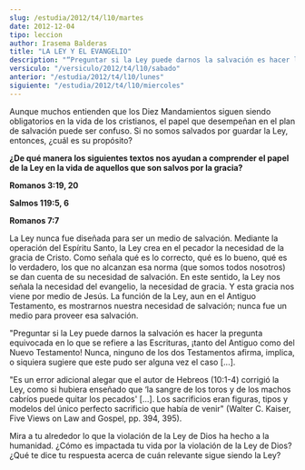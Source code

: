 ```yaml
---
slug: /estudia/2012/t4/l10/martes
date: 2012-12-04
tipo: leccion
author: Irasema Balderas
title: "LA LEY Y EL EVANGELIO"
description: "“Preguntar si la Ley puede darnos la salvación es hacer la pregunta equivocada en lo que se refiere a las Escrituras, ¡tanto del Antiguo como del Nuevo Testamento! Nunca, ninguno de los dos Testamentos afirma, implica, o siquiera sugiere que este pudo ser alguna vez el caso [.."
versiculo: "/versiculo/2012/t4/l10/sabado"
anterior: "/estudia/2012/t4/l10/lunes"
siguiente: "/estudia/2012/t4/l10/miercoles"
---
```


Aunque muchos entienden que los Diez Mandamientos siguen siendo obligatorios en la vida de los cristianos, el papel que desempeñan en el plan de salvación puede ser confuso. Si no somos salvados por guardar la Ley, entonces, ¿cuál es su propósito?

**¿De qué manera los siguientes textos nos ayudan a comprender el papel de la Ley en la vida de aquellos que son salvos por la gracia?**

**Romanos 3:19, 20**

**Salmos 119:5, 6**

**Romanos 7:7**

La Ley nunca fue diseñada para ser un medio de salvación. Mediante la operación del Espíritu Santo, la Ley crea en el pecador la necesidad de la gracia de Cristo. Como señala qué es lo correcto, qué es lo bueno, qué es lo verdadero, los que no alcanzan esa norma (que somos todos nosotros) se dan cuenta de su necesidad de salvación. En este sentido, la Ley nos señala la necesidad del evangelio, la necesidad de gracia. Y esta gracia nos viene por medio de Jesús. La función de la Ley, aun en el Antiguo Testamento, es mostrarnos nuestra necesidad de salvación; nunca fue un medio para proveer esa salvación.

"Preguntar si la Ley puede darnos la salvación es hacer la pregunta equivocada en lo que se refiere a las Escrituras, ¡tanto del Antiguo como del Nuevo Testamento! Nunca, ninguno de los dos Testamentos afirma, implica, o siquiera sugiere que este pudo ser alguna vez el caso [...].

"Es un error adicional alegar que el autor de Hebreos (10:1-4) corrigió la Ley, como si hubiera enseñado que ‘la sangre de los toros y de los machos cabríos puede quitar los pecados' [...]. Los sacrificios eran figuras, tipos y modelos del único perfecto sacrificio que había de venir" (Walter C. Kaiser, Five Views on Law and Gospel, pp. 394, 395).

Mira a tu alrededor lo que la violación de la Ley de Dios ha hecho a la humanidad. ¿Cómo es impactada tu vida por la violación de la Ley de Dios? ¿Qué te dice tu respuesta acerca de cuán relevante sigue siendo la Ley?
